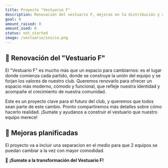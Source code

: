 ```yaml
---
title: Proyecto "Vestuario F"
description: Renovación del vestuario F, mejoras en la distribución y comodidad de los equipos.
goal: 0
amount_raised: 0
amount_used: 0
status: not_started
image: /vestuario/inicio.png
---
```


## 🏉 Renovación del "Vestuario F"

El "Vestuario F" es mucho más que un espacio para cambiarnos: es el lugar donde comienza cada partido, donde se construye la unión del equipo y se forjan los valores de nuestro club. Queremos renovarlo para ofrecer un espacio más moderno, cómodo y funcional, que refleje nuestra identidad y acompañe el crecimiento de nuestra comunidad.

Este es un proyecto clave para el futuro del club, y queremos que todos sean parte de este cambio. Pronto compartiremos más detalles sobre cómo hacerlo realidad. ¡Sumate y ayudanos a construir el vestuario que nuestro equipo merece!

## 🔨 Mejoras planificadas

El proyecto va a incluir una separacion en el medio para que 2 equipos se puedan cambiar a la vez con mayor comodidad.

🚀 **¡Sumate a la transformación del Vestuario F!**
